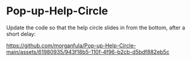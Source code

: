 # Pop-up-Help-Circle

Update the code so that the help circle slides in from the bottom, after a short delay:



https://github.com/morganfula/Pop-up-Help-Circle-main/assets/61980935/943f18b5-110f-4f96-b2cb-d5bdf882eb5c


